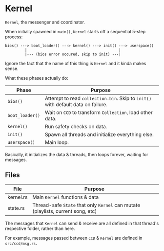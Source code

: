 # Kernel
`Kernel`, the messenger and coordinator.

When initially spawned in `main()`, `Kernel` starts off a sequential 5-step process:
```
bios() ---> boot_loader() ---> kernel() ---> init() ---> userspace()
         |                                          |
         |--- (bios error occured, skip to init) ---|
```
Ignore the fact that the name of this thing is `Kernel` and it kinda makes sense.

What these phases actually do:

| Phase           | Purpose |
|-----------------|---------|
| `bios()`        | Attempt to read `collection.bin`. Skip to `init()` with default data on failure.
| `boot_loader()` | Wait on `CCD` to transform `Collection`, load other data.
| `kernel()`      | Run safety checks on data.
| `init()`        | Spawn all threads and initialize everything else.
| `userspace()`   | Main loop.

Basically, it initializes the data & threads, then loops forever, waiting for messages.

## Files
| File           | Purpose |
|----------------|---------|
| kernel.rs      | Main `Kernel` functions & data
| state.rs       | Thread-safe `State` that only `Kernel` can mutate (playlists, current song, etc)

The messages that `Kernel` can send & receive are all defined in that thread's respective folder, rather than here.

For example, messages passed between `CCD` & `Kernel` are defined in `src/ccd/msg.rs`.

